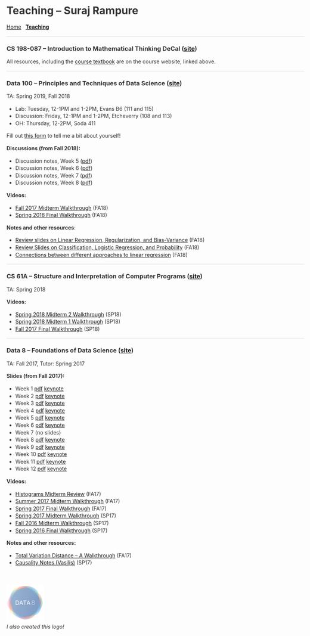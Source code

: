 <br>

<title>Teaching – Suraj Rampure</title>

<head>
  <meta charset="utf-8">
  <meta http-equiv="X-UA-Compatible" content="IE=edge">
  <!-- common.css -->
  <style>* {-webkit-tap-highlight-color: rgba(0,0,0,0);}html {-webkit-text-size-adjust: none;}body {font-family: -apple-system, Helvetica, Arial, sans-serif;margin: 0;padding: 20px;color: #333;word-wrap: break-word;}h1, h2, h3, h4, h5, h6 {line-height: 1.1;}img {max-width: 100% !important;height: auto;}blockquote {margin: 0;padding: 0 15px;color: #777;border-left: 4px solid #ddd;}hr {background-color: #ddd;border: 0;height: 1px;margin: 15px 0;}code {font-family: Menlo, Consolas, 'Ubuntu Mono', Monaco, 'source-code-pro', monospace;line-height: 1.4;margin: 0;padding: 0.2em 0;font-size: 90%;background-color: rgba(0,0,0,0.04);border-radius: 3px;}pre > code {margin: 0;padding: 0;font-size: 100%;word-break: normal;background: transparent;border: 0;}ol {list-style-type: decimal;}ol ol, ul ol {list-style-type: lower-latin;}ol ol ol, ul ol ol, ul ul ol, ol ul ol {list-style-type: lower-roman;}table {border-spacing: 0;border-collapse: collapse;margin-top: 0;margin-bottom: 16px;}table th {font-weight: bold;}table th, table td {padding: 6px 13px;border: 1px solid #ddd;}table tr {border-top: 1px solid #ccc;}table tr:nth-child(even) {background-color: #f8f8f8;}input[type="checkbox"] {cursor: default;margin-right: 0.5em;font-size: 13px;}.task-list-item {list-style-type: none;}.task-list-item+.task-list-item {margin-top: 3px;}.task-list-item input {float: left;margin: 0.3em 1em 0.25em -1.6em;vertical-align: middle;}#tag-field {margin: 8px 2px 10px;}#tag-field .tag {display: inline-block;background: #cadff3;border-radius: 4px;padding: 1px 8px;color: black;font-size: 12px;margin-right: 10px;line-height: 1.4;}</style>
  <!-- ace-static.css -->
  <style>.ace_static_highlight {white-space: pre-wrap;}.ace_static_highlight .ace_gutter {width: 2em;text-align: right;padding: 0 3px 0 0;margin-right: 3px;}.ace_static_highlight.ace_show_gutter > .ace_line {padding-left: 2.6em;}.ace_static_highlight .ace_line {position: relative;}.ace_static_highlight .ace_gutter-cell {-moz-user-select: -moz-none;-khtml-user-select: none;-webkit-user-select: none;user-select: none;top: 0;bottom: 0;left: 0;position: absolute;}.ace_static_highlight .ace_gutter-cell:before {content: counter(ace_line, decimal);counter-increment: ace_line;}.ace_static_highlight {counter-reset: ace_line;}</style>
  <style>.ace-chrome .ace_gutter {background: #ebebeb;color: #333;overflow : hidden;}.ace-chrome .ace_print-margin {width: 1px;background: #e8e8e8;}.ace-chrome {background-color: #FFFFFF;color: black;}.ace-chrome .ace_cursor {color: black;}.ace-chrome .ace_invisible {color: rgb(191, 191, 191);}.ace-chrome .ace_constant.ace_buildin {color: rgb(88, 72, 246);}.ace-chrome .ace_constant.ace_language {color: rgb(88, 92, 246);}.ace-chrome .ace_constant.ace_library {color: rgb(6, 150, 14);}.ace-chrome .ace_invalid {background-color: rgb(153, 0, 0);color: white;}.ace-chrome .ace_fold {}.ace-chrome .ace_support.ace_function {color: rgb(60, 76, 114);}.ace-chrome .ace_support.ace_constant {color: rgb(6, 150, 14);}.ace-chrome .ace_support.ace_type,.ace-chrome .ace_support.ace_class.ace-chrome .ace_support.ace_other {color: rgb(109, 121, 222);}.ace-chrome .ace_variable.ace_parameter {font-style:italic;color:#FD971F;}.ace-chrome .ace_keyword.ace_operator {color: rgb(104, 118, 135);}.ace-chrome .ace_comment {color: #236e24;}.ace-chrome .ace_comment.ace_doc {color: #236e24;}.ace-chrome .ace_comment.ace_doc.ace_tag {color: #236e24;}.ace-chrome .ace_constant.ace_numeric {color: rgb(0, 0, 205);}.ace-chrome .ace_variable {color: rgb(49, 132, 149);}.ace-chrome .ace_xml-pe {color: rgb(104, 104, 91);}.ace-chrome .ace_entity.ace_name.ace_function {color: #0000A2;}.ace-chrome .ace_heading {color: rgb(12, 7, 255);}.ace-chrome .ace_list {color:rgb(185, 6, 144);}.ace-chrome .ace_marker-layer .ace_selection {background: rgb(181, 213, 255);}.ace-chrome .ace_marker-layer .ace_step {background: rgb(252, 255, 0);}.ace-chrome .ace_marker-layer .ace_stack {background: rgb(164, 229, 101);}.ace-chrome .ace_marker-layer .ace_bracket {margin: -1px 0 0 -1px;border: 1px solid rgb(192, 192, 192);}.ace-chrome .ace_marker-layer .ace_active-line {background: rgba(0, 0, 0, 0.07);}.ace-chrome .ace_gutter-active-line {background-color : #dcdcdc;}.ace-chrome .ace_marker-layer .ace_selected-word {background: rgb(250, 250, 255);border: 1px solid rgb(200, 200, 250);}.ace-chrome .ace_storage,.ace-chrome .ace_keyword,.ace-chrome .ace_meta.ace_tag {color: rgb(147, 15, 128);}.ace-chrome .ace_string.ace_regex {color: rgb(255, 0, 0)}.ace-chrome .ace_string {color: #1A1AA6;}.ace-chrome .ace_entity.ace_other.ace_attribute-name {color: #994409;}.ace-chrome .ace_indent-guide {background: url("data:image/png;base64,iVBORw0KGgoAAAANSUhEUgAAAAEAAAACCAYAAACZgbYnAAAAE0lEQVQImWP4////f4bLly//BwAmVgd1/w11/gAAAABJRU5ErkJggg==") right repeat-y;}</style>
  <!-- export.css -->
  <style>
    body{margin:0 auto;max-width:800px;line-height:1.4}
    #nav{margin:5px 0 10px;font-size:15px}
    #titlearea{border-bottom:1px solid #ccc;font-size:17px;padding:10px 0;}
    #contentarea{font-size:15px;margin:16px 0}
    .cell{outline:0;min-height:20px;margin:5px 0;padding:5px 0;}
    .code-cell{font-family:Menlo,Consolas,'Ubuntu Mono',Monaco,'source-code-pro',monospace;font-size:12px;}
    .latex-cell{white-space:pre-wrap;}
  </style>
  <!-- User CSS -->
  <style> .text-cell {font-size: 15px;}.code-cell {font-size: 12px;}.markdown-cell {font-size: 15px;}.latex-cell {font-size: 15px;}</style>
  <script type='text/x-mathjax-config'>MathJax.Hub.Config({tex2jax: {inlineMath: [['$','$']]}});</script>
  <script type='text/javascript' src='http://cdn.mathjax.org/mathjax/latest/MathJax.js?config=TeX-AMS-MML_HTMLorMML'></script>
</head>

# Teaching – Suraj Rampure

[Home](../index.html) &nbsp; **[Teaching](index.html)**

---


### CS 198-087 – Introduction to Mathematical Thinking DeCal ([site](http://imt-decal.org))

All resources, including the [course textbook](http://book.imt-decal.org) are on the course website, linked above.


---


### Data 100 – Principles and Techniques of Data Science ([site](http://ds100.org))

TA: Spring 2019, Fall 2018

- Lab: Tuesday, 12-1PM and 1-2PM, Evans B6 (111 and 115)
- Discussion: Friday, 12-1PM and 1-2PM, Etcheverry (108 and 113)
- OH: Thursday, 12-2PM, Soda 411

Fill out [this form](http://tinyurl.com/goatjames) to tell me a bit about yourself!

**Discussions (from Fall 2018):**

- Discussion notes, Week 5 (<a href="../resources/ds100/disc05.pdf">pdf</a>)
- Discussion notes, Week 6 (<a href="../resources/ds100/disc06.pdf">pdf</a>)
- Discussion notes, Week 7 (<a href="../resources/ds100/disc07.pdf">pdf</a>)
- Discussion notes, Week 8 (<a href="../resources/ds100/disc08.pdf">pdf</a>)

**Videos:**

- [Fall 2017 Midterm Walkthrough](https://www.youtube.com/playlist?list=PLQCcNQgUcDfqAD1D9g9P9SUYo0tdXQpSY) (FA18)
- [Spring 2018 Final Walkthrough](https://www.youtube.com/watch?v=5JU0Xe46DnA&list=PLQCcNQgUcDfrBO7dpL-Pv6e0LYGeqsHKr) (FA18)

**Notes and other resources**:

- [Review slides on Linear Regression, Regularization, and Bias-Variance](../resources/ds100/linear-regression.pdf) (FA18)
- [Review Slides on Classification, Logistic Regression, and Probability](../resources/ds100/classification.pdf) (FA18)
- [Connections between different approaches to linear regression](../resources/ds100/regression-connections.html) (FA18)

---

### CS 61A – Structure and Interpretation of Computer Programs ([site](http://cs61a.org))

TA: Spring 2018

**Videos:**

<ul>
<li><a href="https://www.youtube.com/playlist?list=PLx38hZJ5RLZcnCCRrb_pYP8Kkj7LD3kcZ">Spring 2018 Midterm 2 Walkthrough</a> (SP18)</li>
<li><a href="https://www.youtube.com/playlist?list=PLx38hZJ5RLZeOlFXcB3uxwyAONB4PAMeX">Spring 2018 Midterm 1 Walkthrough</a> (SP18)</li>
<li><a href="https://www.youtube.com/playlist?list=PLx38hZJ5RLZcKnjvoIPAEE_tlu1Uzqs0W">Fall 2017 Final Walkthrough</a> (SP18)</li>
</ul>

---

### Data 8 – Foundations of Data Science ([site](http://data8.org))

<p>TA: Fall 2017, Tutor: Spring 2017</p>

**Slides (from Fall 2017):**

<ul>
<li>Week 1 <a href="../resources/data8/pdf/week1.pdf">pdf</a> <a href="../resources/data8/key/week1.key">keynote</a></li>
<li>Week 2 <a href="../resources/data8/pdf/week2.pdf">pdf</a> <a href="../resources/data8/key/week2.key">keynote</a></li>
<li>Week 3 <a href="../resources/data8/pdf/week3.pdf">pdf</a> <a href="../resources/data8/key/week3.key">keynote</a></li>
<li>Week 4 <a href="../resources/data8/pdf/week4.pdf">pdf</a> <a href="../resources/data8/key/week4.key">keynote</a></li>
<li>Week 5 <a href="../resources/data8/pdf/week5.pdf">pdf</a> <a href="../resources/data8/key/week5.key">keynote</a></li>
<li>Week 6 <a href="../resources/data8/pdf/week6.pdf">pdf</a> <a href="../resources/data8/key/week6.key">keynote</a></li>
<li>Week 7 (no slides)</li>
<li>Week 8 <a href="../resources/data8/pdf/week8.pdf">pdf</a> <a href="../resources/data8/key/week8.key">keynote</a></li>
<li>Week 9 <a href="../resources/data8/pdf/week9.pdf">pdf</a> <a href="../resources/data8/key/week9.key">keynote</a></li>
<li>Week 10 <a href="../resources/data8/pdf/week10.pdf">pdf</a> <a href="../resources/data8/key/week10.key">keynote</a></li>
<li>Week 11 <a href="../resources/data8/pdf/week11.pdf">pdf</a> <a href="../resources/data8/key/week11.key">keynote</a></li>
<li>Week 12 <a href="../resources/data8/pdf/week12.pdf">pdf</a> <a href="../resources/data8/key/week12.key">keynote</a></li>
</ul>

**Videos:**

<ul>
<li><a href="https://www.youtube.com/watch?v=7P6zJmMV7AE">Histograms Midterm Review</a> (FA17)</li>
<li><a href="https://www.youtube.com/watch?v=mdHvHv_lqLk">Summer 2017 Midterm Walkthrough</a> (FA17)</li>
<li><a href="https://www.youtube.com/watch?v=rZfGEibJ0Og&amp;feature=youtu.be">Spring 2017 Final Walkthrough</a> (FA17)</li>
<li><a href="https://www.youtube.com/watch?v=LPMzXlYf8n8">Spring 2017 Midterm Walkthrough</a> (SP17)</li>
<li><a href="https://www.youtube.com/watch?v=LR8Zfa1JovA">Fall 2016 Midterm Walkthrough</a> (SP17)</li>
<li><a href="https://www.youtube.com/watch?v=oaNolUkZTL0">Spring 2016 Final Walkthrough</a> (SP17)</li>
</ul>

**Notes and other resources:**

<ul>
<li><a href="../resources/data8/tvd-walkthrough.html">Total Variation Distance – A Walkthrough</a> (FA17)</li>
<li><a href="../resources/data8/ch2-causation.pdf">Causality Notes (Vasilis)</a> (SP17)</li>
</ul>
<br>
<p><img src="../resources/pictures/d8logo.png" width=100> <br>
<em>I also created this logo!</em></p>
